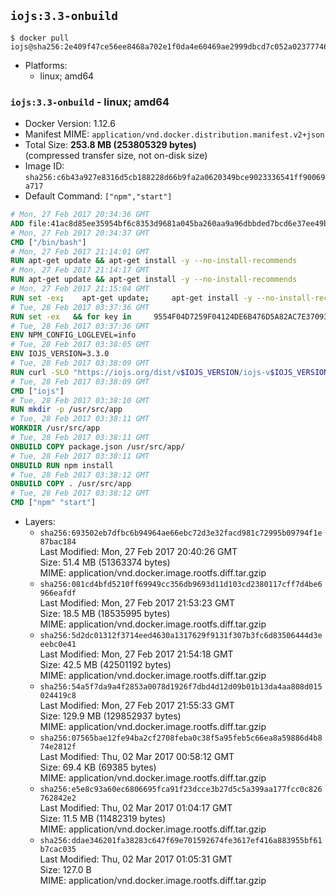 ## `iojs:3.3-onbuild`

```console
$ docker pull iojs@sha256:2e409f47ce56ee8468a702e1f0da4e60469ae2999dbcd7c052a023777463caf3
```

-	Platforms:
	-	linux; amd64

### `iojs:3.3-onbuild` - linux; amd64

-	Docker Version: 1.12.6
-	Manifest MIME: `application/vnd.docker.distribution.manifest.v2+json`
-	Total Size: **253.8 MB (253805329 bytes)**  
	(compressed transfer size, not on-disk size)
-	Image ID: `sha256:c6b43a927e8316d5cb188228d66b9fa2a0620349bce9023336541ff90069a717`
-	Default Command: `["npm","start"]`

```dockerfile
# Mon, 27 Feb 2017 20:34:36 GMT
ADD file:41ac8d85ee35954bf6c8353d9681a045ba260aa9a96dbbded7bcd6e37ee49bea in / 
# Mon, 27 Feb 2017 20:34:37 GMT
CMD ["/bin/bash"]
# Mon, 27 Feb 2017 21:14:01 GMT
RUN apt-get update && apt-get install -y --no-install-recommends 		ca-certificates 		curl 		wget 	&& rm -rf /var/lib/apt/lists/*
# Mon, 27 Feb 2017 21:14:17 GMT
RUN apt-get update && apt-get install -y --no-install-recommends 		bzr 		git 		mercurial 		openssh-client 		subversion 				procps 	&& rm -rf /var/lib/apt/lists/*
# Mon, 27 Feb 2017 21:15:04 GMT
RUN set -ex; 	apt-get update; 	apt-get install -y --no-install-recommends 		autoconf 		automake 		bzip2 		file 		g++ 		gcc 		imagemagick 		libbz2-dev 		libc6-dev 		libcurl4-openssl-dev 		libdb-dev 		libevent-dev 		libffi-dev 		libgdbm-dev 		libgeoip-dev 		libglib2.0-dev 		libjpeg-dev 		libkrb5-dev 		liblzma-dev 		libmagickcore-dev 		libmagickwand-dev 		libncurses-dev 		libpng-dev 		libpq-dev 		libreadline-dev 		libsqlite3-dev 		libssl-dev 		libtool 		libwebp-dev 		libxml2-dev 		libxslt-dev 		libyaml-dev 		make 		patch 		xz-utils 		zlib1g-dev 				$( 			if apt-cache show 'default-libmysqlclient-dev' 2>/dev/null | grep -q '^Version:'; then 				echo 'default-libmysqlclient-dev'; 			else 				echo 'libmysqlclient-dev'; 			fi 		) 	; 	rm -rf /var/lib/apt/lists/*
# Tue, 28 Feb 2017 03:37:36 GMT
RUN set -ex   && for key in     9554F04D7259F04124DE6B476D5A82AC7E37093B     94AE36675C464D64BAFA68DD7434390BDBE9B9C5     0034A06D9D9B0064CE8ADF6BF1747F4AD2306D93     FD3A5288F042B6850C66B31F09FE44734EB7990E     71DCFD284A79C3B38668286BC97EC7A07EDE3FC1     DD8F2338BAE7501E3DD5AC78C273792F7D83545D   ; do     gpg --keyserver ha.pool.sks-keyservers.net --recv-keys "$key"   ; done
# Tue, 28 Feb 2017 03:37:36 GMT
ENV NPM_CONFIG_LOGLEVEL=info
# Tue, 28 Feb 2017 03:38:05 GMT
ENV IOJS_VERSION=3.3.0
# Tue, 28 Feb 2017 03:38:09 GMT
RUN curl -SLO "https://iojs.org/dist/v$IOJS_VERSION/iojs-v$IOJS_VERSION-linux-x64.tar.gz"   && curl -SLO "https://iojs.org/dist/v$IOJS_VERSION/SHASUMS256.txt.asc"   && gpg --verify SHASUMS256.txt.asc   && grep " iojs-v$IOJS_VERSION-linux-x64.tar.gz\$" SHASUMS256.txt.asc | sha256sum -c -   && tar -xzf "iojs-v$IOJS_VERSION-linux-x64.tar.gz" -C /usr/local --strip-components=1   && rm "iojs-v$IOJS_VERSION-linux-x64.tar.gz" SHASUMS256.txt.asc
# Tue, 28 Feb 2017 03:38:09 GMT
CMD ["iojs"]
# Tue, 28 Feb 2017 03:38:10 GMT
RUN mkdir -p /usr/src/app
# Tue, 28 Feb 2017 03:38:11 GMT
WORKDIR /usr/src/app
# Tue, 28 Feb 2017 03:38:11 GMT
ONBUILD COPY package.json /usr/src/app/
# Tue, 28 Feb 2017 03:38:11 GMT
ONBUILD RUN npm install
# Tue, 28 Feb 2017 03:38:12 GMT
ONBUILD COPY . /usr/src/app
# Tue, 28 Feb 2017 03:38:12 GMT
CMD ["npm" "start"]
```

-	Layers:
	-	`sha256:693502eb7dfbc6b94964ae66ebc72d3e32facd981c72995b09794f1e87bac184`  
		Last Modified: Mon, 27 Feb 2017 20:40:26 GMT  
		Size: 51.4 MB (51363374 bytes)  
		MIME: application/vnd.docker.image.rootfs.diff.tar.gzip
	-	`sha256:081cd4bfd5210ff69949cc356db9693d11d103cd2380117cff7d4be6966eafdf`  
		Last Modified: Mon, 27 Feb 2017 21:53:23 GMT  
		Size: 18.5 MB (18535995 bytes)  
		MIME: application/vnd.docker.image.rootfs.diff.tar.gzip
	-	`sha256:5d2dc01312f3714eed4630a1317629f9131f307b3fc6d83506444d3eeebc0e41`  
		Last Modified: Mon, 27 Feb 2017 21:54:18 GMT  
		Size: 42.5 MB (42501192 bytes)  
		MIME: application/vnd.docker.image.rootfs.diff.tar.gzip
	-	`sha256:54a5f7da9a4f2853a0078d1926f7dbd4d12d09b01b13da4aa808d015024419c8`  
		Last Modified: Mon, 27 Feb 2017 21:55:33 GMT  
		Size: 129.9 MB (129852937 bytes)  
		MIME: application/vnd.docker.image.rootfs.diff.tar.gzip
	-	`sha256:07565bae12fe94ba2cf2708feba0c38f5a95feb5c66ea8a59886d4b874e2812f`  
		Last Modified: Thu, 02 Mar 2017 00:58:12 GMT  
		Size: 69.4 KB (69385 bytes)  
		MIME: application/vnd.docker.image.rootfs.diff.tar.gzip
	-	`sha256:e5e8c93a60ec6806695fca91f23dcce3b27d5c5a399aa177fcc0c826762842e2`  
		Last Modified: Thu, 02 Mar 2017 01:04:17 GMT  
		Size: 11.5 MB (11482319 bytes)  
		MIME: application/vnd.docker.image.rootfs.diff.tar.gzip
	-	`sha256:ddae346201fa38283c647f69e701592674fe3617ef416a883955bf61b7cac035`  
		Last Modified: Thu, 02 Mar 2017 01:05:31 GMT  
		Size: 127.0 B  
		MIME: application/vnd.docker.image.rootfs.diff.tar.gzip
